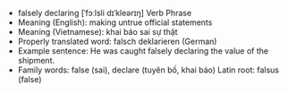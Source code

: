 - falsely declaring [ˈfɔːlsli dɪˈkleərɪŋ] Verb Phrase
- Meaning (English): making untrue official statements
- Meaning (Vietnamese): khai báo sai sự thật
- Properly translated word: falsch deklarieren (German)
- Example sentence: He was caught falsely declaring the value of the shipment.
- Family words: false (sai), declare (tuyên bố, khai báo)   Latin root: falsus (false)